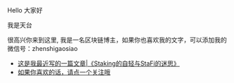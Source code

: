 <p>Hello 大家好</p>
<p>我是天台 </p>
<p>很高兴你来到这里, 我是一名区块链博主，如果你也喜欢我的文字，可以添加我的微信号：zhenshigaosiao</p>

<ul>
  <li> <a href="https://mp.weixin.qq.com/s/Nd2RQKen8ZbBIBFcrlXrfg">这是我最近写的一篇文章|《Staking的自轻与StaFi的迷思》</a> </li>
  <li> <a href="https://mp.weixin.qq.com/s/Nd2RQKen8ZbBIBFcrlXrfg">如果你喜欢的话，请点一个关注哦</a> </li>
</ul>
